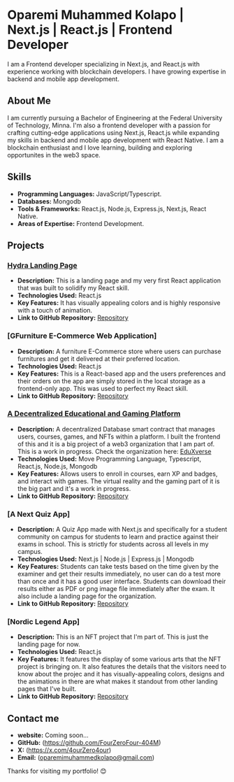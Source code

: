 # Oparemi Muhammed Kolapo | Next.js | React.js | Frontend Developer

I am a Frontend developer specializing in Next.js, and React.js with experience working with blockchain developers. I have growing expertise in backend and mobile app development. 

## About Me

I am currently pursuing a Bachelor of Engineering at the Federal University of Technology, Minna. I'm also a frontend developer with a passion for crafting cutting-edge applications using Next.js, React.js while expanding my skills in backend and mobile app development with React Native. I am a blockchain enthusiast and I love learning, building and exploring opportunites in the web3 space.

## Skills

- **Programming Languages:** JavaScript/Typescript.
- **Databases:** Mongodb
- **Tools & Frameworks:** React.js, Node.js, Express.js, Next.js, React Native.
- **Areas of Expertise:** Frontend Development.

## Projects

### [Hydra Landing Page](https://hydra-landing-page.onrender.com)
- **Description:** This is a landing page and my very first React application that was built to solidify my React skill.
- **Technologies Used:** React.js
- **Key Features:** It has visually appealing colors and is highly responsive with a touch of animation.
- **Link to GitHub Repository:** [Repository](https://github.com/FourZeroFour-404M/Hydra-Landing-Page)

### [GFurniture E-Commerce Web Application]
- **Description:** A furniture E-Commerce store where users can purchase furnitures and get it delivered at their preferred location.
- **Technologies Used:** React.js
- **Key Features:** This is a React-based app and the users preferences and their orders on the app are simply stored in the local storage as a frontend-only app. This was used to perfect my React skill.
- **Link to GitHub Repository:** [Repository](https://github.com/FourZeroFour-404M/gfurniture-ecommerce-web-app-main)

### [A Decentralized Educational and Gaming Platform](https://github.com/TeamSushiSui/EduverseX-smart-contract/blob/main/smart-contracts%2FeduverseX_database%2Fsources%2Feduversex_database.move)
- **Description:** A decentralized Database smart contract that manages users, courses, games, and NFTs within a platform. I built the frontend of this and it is a big project of a web3 organization that I am part of. This is a work in progress. Check the organization here: [EduXverse](https://github.com/TeamSushiSui)
- **Technologies Used:** Move Programming Language, Typescript, React.js, Node.js, Mongodb
- **Key Features:** Allows users to enroll in courses, earn XP and badges, and interact with games. The virtual reality and the gaming part of it is the big part and it's a work in progress.
- **Link to GitHub Repository:** [Repository](https://github.com/TeamSushiSui/EduverseX-smart-contract/blob/main/smart-contracts%2FeduverseX_database%2Fsources%2Feduversex_database.move)

### [A Next Quiz App]
- **Description:** A Quiz App made with Next.js and specifically for a student community on campus for students to learn and practice against their exams in school. This is strictly for students across all levels in my campus.
- **Technologies Used:** Next.js | Node.js | Express.js | Mongodb
- **Key Features:** Students can take tests based on the time given by the examiner and get their results immediately, no user can do a test more than once and it has a good user interface. Students can download their results either as PDF or png image file immediately after the exam. It also include a landing page for the organization.
- **Link to GitHub Repository:** [Repository](https://github.com/FourZeroFour-404M/A-Next.js-Quiz-App)

### [Nordic Legend App]
- **Description:** This is an NFT project that I'm part of. This is just the landing page for now.
- **Technologies Used:** React.js
- **Key Features:** It features the display of some various arts that the NFT project is bringing on. It also features the details that the visitors need to know about the projec and it has visually-appealing colors, designs and the animations in there are what makes it standout from other landing pages that I've built.
- **Link to GitHub Repository:** [Repository](https://github.com/FourZeroFour-404M/nordic-legends-project)

## Contact me 

- **website:** Coming soon...
- **GitHub:** (https://github.com/FourZeroFour-404M)
- **X:** (https://x.com/4ourZero4our)
- **Email:** (oparemimuhammedkolapo@gmail.com)

Thanks for visiting my portfolio! 😊
